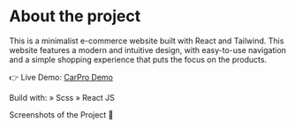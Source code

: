 # About the project
This is a minimalist e-commerce website built with React and Tailwind. This website features a modern and intuitive design, with easy-to-use navigation and a simple shopping experience that puts the focus on the products.

👉 Live Demo: [CarPro Demo]([https://e-commerce-rosy-two.vercel.app/](https://car-pro-five.vercel.app/))

Build with:
» Scss
» React JS

Screenshots of the Project 📸
